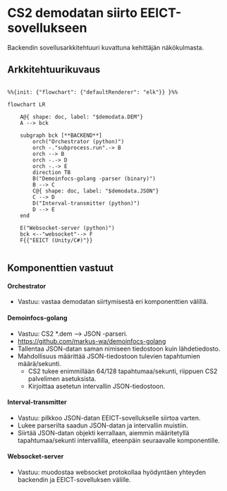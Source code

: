 # CS2 demodatan siirto EEICT-sovellukseen

Backendin sovellusarkkitehtuuri kuvattuna kehittäjän näkökulmasta.
## Arkkitehtuurikuvaus

```mermaid

%%{init: {"flowchart": {"defaultRenderer": "elk"}} }%%

flowchart LR

    A@{ shape: doc, label: "$demodata.DEM"}
    A --> bck

    subgraph bck [**BACKEND**]
        orch("Orchestrator (python)")
        orch -."subprocess.run".-> B
        orch --> B
        orch -.-> D
        orch -.-> E
        direction TB
        B("Demoinfocs-golang -parser (binary)")
        B --> C
        C@{ shape: doc, label: "$demodata.JSON"}
        C --> D
        D("Interval-transmitter (python)") 
        D --> E
    end

    E("Websocket-server (python)")
    bck <--"websocket"--> F
    F{{"EEICT (Unity/C#)"}}
    
```

## Komponenttien vastuut

#### Orchestrator
- Vastuu: vastaa demodatan siirtymisestä eri komponenttien välillä.
#### Demoinfocs-golang
- Vastuu: CS2 \*.dem --> JSON -parseri.
- https://github.com/markus-wa/demoinfocs-golang
- Tallentaa JSON-datan saman nimiseen tiedostoon kuin lähdetiedosto.
- Mahdollisuus määrittää JSON-tiedostoon tulevien tapahtumien määrä/sekunti.
    - CS2 tukee enimmillään 64/128 tapahtumaa/sekunti, riippuen CS2 palvelimen asetuksista.
    - Kirjoittaa asetetun intervallin JSON-tiedostoon.
#### Interval-transmitter
- Vastuu: pilkkoo JSON-datan EEICT-sovellukselle siirtoa varten.
- Lukee parserilta saadun JSON-datan ja intervallin muistiin.
- Siirtää JSON-datan objekti kerrallaan, aiemmin määritetyllä tapahtumaa/sekunti intervallilla, eteenpäin seuraavalle komponentille.
#### Websocket-server
- Vastuu: muodostaa websocket protokollaa hyödyntäen yhteyden backendin ja EEICT-sovelluksen välille.